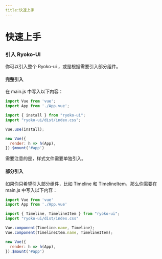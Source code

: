 ```yaml
---
title:快速上手
---
```

# 快速上手

### 引入 Ryoko-UI

你可以引入整个 Ryoko-ui ，或是根据需要引入部分组件。

#### 完整引入

在 main.js 中写入以下内容：

``` js
import Vue from 'vue';
import App from './App.vue';

import { install } from "ryoko-ui";
import "ryoko-ui/dist/index.css";

Vue.use(install);

new Vue({
  render: h => h(App),
}).$mount('#app')
```

需要注意的是，样式文件需要单独引入。

#### 部分引入

如果你只希望引入部分组件，比如 Timeline 和 TimelineItem，那么你需要在 main.js 中写入以下内容：

```js
import Vue from 'vue'
import App from './App.vue'

import { Timeline, TimelineItem } from "ryoko-ui";
import "ryoko-ui/dist/index.css"

Vue.component(Timeline.name, Timeline);
Vue.component(TimelineItem.name, TimelineItem);

new Vue({
  render: h => h(App),
}).$mount('#app')

```



